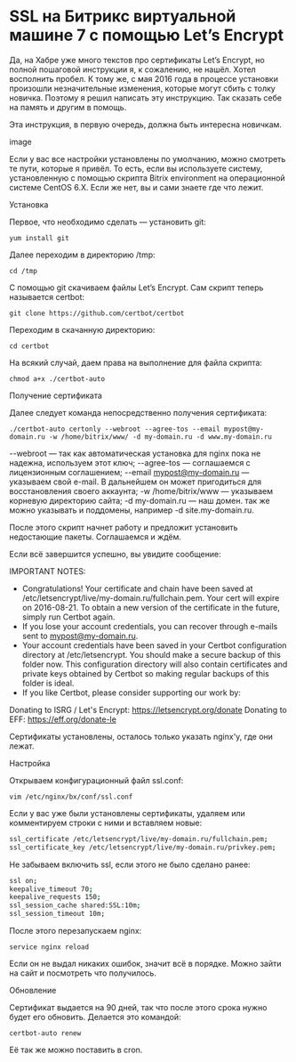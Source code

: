# SSL на Битрикс виртуальной машине 7 с помощью Let’s Encrypt

Да, на Хабре уже много текстов про сертификаты Let’s Encrypt, но полной пошаговой инструкции я, к сожалению, не нашёл. Хотел восполнить пробел. К тому же, с мая 2016 года в процессе установки произошли незначительные изменения, которые могут сбить с толку новичка. Поэтому я решил написать эту инструкцию. Так сказать себе на память и другим в помощь.

Эта инструкция, в первую очередь, должна быть интересна новичкам.

image

Если у вас все настройки установлены по умолчанию, можно смотреть те пути, которые я привёл. То есть, если вы используете систему, установленную с помощью скрипта Bitrix environment на операционной системе CentOS 6.X. Если же нет, вы и сами знаете где что лежит.

Установка

Первое, что необходимо сделать — установить git:

`yum install git`

Далее переходим в директорию /tmp:

`cd /tmp`

С помощью git скачиваем файлы Let’s Encrypt. Сам скрипт теперь называется certbot:

`git clone https://github.com/certbot/certbot`


Переходим в скачанную директорию:

`cd certbot`

На всякий случай, даем права на выполнение для файла скрипта:

`chmod a+x ./certbot-auto`

Получение сертификата

Далее следует команда непосредственно получения сертификата:

`./certbot-auto certonly --webroot --agree-tos --email mypost@my-domain.ru -w /home/bitrix/www/ -d my-domain.ru -d www.my-domain.ru`

--webroot — так как автоматическая установка для nginx пока не надежна, используем этот ключ;
--agree-tos — соглашаемся с лицензионным соглашением;
--email mypost@my-domain.ru — указываем свой e-mail. В дальнейшем он может пригодиться для восстановления своего аккаунта;
-w /home/bitrix/www — указываем корневую директорию сайта;
-d my-domain.ru — наш домен. так же можно указывать и поддомены, например -d site.my-domain.ru.

После этого скрипт начнет работу и предложит установить недостающие пакеты. Соглашаемся и ждём.

Если всё завершится успешно, вы увидите сообщение:

IMPORTANT NOTES:
- Congratulations! Your certificate and chain have been saved at
/etc/letsencrypt/live/my-domain.ru/fullchain.pem. Your
cert will expire on 2016-08-21. To obtain a new version of the
certificate in the future, simply run Certbot again.
- If you lose your account credentials, you can recover through
e-mails sent to mypost@my-domain.ru.
- Your account credentials have been saved in your Certbot
configuration directory at /etc/letsencrypt. You should make a
secure backup of this folder now. This configuration directory will
also contain certificates and private keys obtained by Certbot so
making regular backups of this folder is ideal.
- If you like Certbot, please consider supporting our work by:

Donating to ISRG / Let's Encrypt: https://letsencrypt.org/donate
Donating to EFF: https://eff.org/donate-le

Сертификаты установлены, осталось только указать nginx'у, где они лежат.

Настройка

Открываем конфигурационный файл ssl.conf:

`vim /etc/nginx/bx/conf/ssl.conf`

Если у вас уже были установлены сертификаты, удаляем или комментируем строки с ними и вставляем новые:

```sh
ssl_certificate /etc/letsencrypt/live/my-domain.ru/fullchain.pem;
ssl_certificate_key /etc/letsencrypt/live/my-domain.ru/privkey.pem;
```

Не забываем включить ssl, если этого не было сделано ранее:

```sh
ssl on;
keepalive_timeout 70;
keepalive_requests 150;
ssl_session_cache shared:SSL:10m;
ssl_session_timeout 10m;
```

После этого перезапускаем nginx:

`service nginx reload`

Если он не выдал никаких ошибок, значит всё в порядке. Можно зайти на сайт и посмотреть что получилось.

Обновление

Сертификат выдается на 90 дней, так что после этого срока нужно будет его обновить. Делается это командой:

`certbot-auto renew`

Её так же можно поставить в cron.
